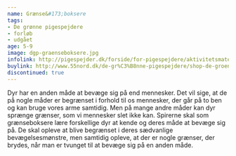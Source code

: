 ```yaml
---
name: Grænse&#173;boksere
tags:
- De grønne pigespejdere
- forløb
- udgået
age: 5-9
image: dgp-graenseboksere.jpg
infolink: http://pigespejder.dk/forside/for-pigespejdere/aktivitetsmateriale/udfordringsmaerker-for-spirer-groensmutter/den-modige/graenseboksere/
buylink: http://www.55nord.dk/de-gr%C3%B8nne-pigespejdere/shop-de-groenne-pigespejdere/maerker-2/graenseboksere-de-groenne-pigespejdere
discontinued: true
---
```

Dyr har en anden måde at bevæge sig på end mennesker. Det vil sige, at de
på nogle måder er begrænset i forhold til os mennesker, der går på to ben og
kan bruge vores arme samtidig. Men på mange andre måder kan dyr sprænge
grænser, som vi mennesker slet ikke kan. Spirerne skal som grænseboksere lære
forskellige dyr at kende og deres måde at bevæge sig på. De skal opleve at blive
begrænset i deres sædvanlige bevægelsesmønstre, men samtidig opleve, at der
er nogle grænser, der brydes, når man er tvunget til at bevæge sig på en anden
måde.
